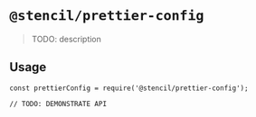 # `@stencil/prettier-config`

> TODO: description

## Usage

```
const prettierConfig = require('@stencil/prettier-config');

// TODO: DEMONSTRATE API
```

